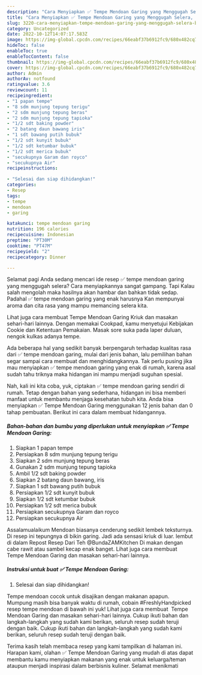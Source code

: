 ```yaml
---
description: "Cara Menyiapkan ✅️ Tempe Mendoan Garing yang Menggugah Selera, Buat Buka Puasa Enak"
title: "Cara Menyiapkan ✅️ Tempe Mendoan Garing yang Menggugah Selera, Buat Buka Puasa Enak"
slug: 3220-cara-menyiapkan-tempe-mendoan-garing-yang-menggugah-selera-buat-buka-puasa-enak
category: Uncategorized
date: 2022-10-12T14:07:17.583Z
image: https://img-global.cpcdn.com/recipes/66eabf37b6912fc9/680x482cq70/tempe-mendoan-garing-foto-resep-utama.jpg
hideToc: false
enableToc: true
enableTocContent: false
thumbnail: https://img-global.cpcdn.com/recipes/66eabf37b6912fc9/680x482cq70/tempe-mendoan-garing-foto-resep-utama.jpg
cover: https://img-global.cpcdn.com/recipes/66eabf37b6912fc9/680x482cq70/tempe-mendoan-garing-foto-resep-utama.jpg
author: Admin
authorAv: notfound
ratingvalue: 3.6
reviewcount: 11
recipeingredient:
- "1 papan tempe"
- "8 sdm munjung tepung terigu"
- "2 sdm munjung tepung beras"
- "2 sdm munjung tepung tapioka"
- "1/2 sdt baking powder"
- "2 batang daun bawang iris"
- "1 sdt bawang putih bubuk"
- "1/2 sdt kunyit bubuk"
- "1/2 sdt ketumbar bubuk"
- "1/2 sdt merica bubuk"
- "secukupnya Garam dan royco"
- "secukupnya Air"
recipeinstructions:

- "Selesai dan siap dihidangkan!"
categories:
- Resep
tags:
- tempe
- mendoan
- garing

katakunci: tempe mendoan garing 
nutrition: 196 calories
recipecuisine: Indonesian
preptime: "PT30M"
cooktime: "PT47M"
recipeyield: "2"
recipecategory: Dinner

---
```



Selamat pagi Anda sedang mencari ide resep ✅️ tempe mendoan garing yang menggugah selera? Cara menyiapkannya sangat gampang. Tapi Kalau salah mengolah maka hasilnya akan hambar dan bahkan tidak sedap. Padahal ✅️ tempe mendoan garing yang enak harusnya Kan mempunyai aroma dan cita rasa yang mampu memancing selera kita.


Lihat juga cara membuat Tempe Mendoan Garing Kriuk dan masakan sehari-hari lainnya. Dengan memakai Cookpad, kamu menyetujui Kebijakan Cookie dan Ketentuan Pemakaian. Masak sore suka pada laper duluan, nengok kulkas adanya tempe.

Ada beberapa hal yang sedikit banyak berpengaruh terhadap kualitas rasa dari ✅️ tempe mendoan garing, mulai dari jenis bahan, lalu pemilihan bahan segar sampai cara membuat dan menghidangkannya. Tak perlu pusing jika mau menyiapkan ✅️ tempe mendoan garing yang enak di rumah, karena asal sudah tahu triknya maka hidangan ini mampu menjadi suguhan spesial.


Nah, kali ini kita coba, yuk, ciptakan ✅️ tempe mendoan garing sendiri di rumah. Tetap dengan bahan yang sederhana, hidangan ini bisa memberi manfaat untuk membantu menjaga kesehatan tubuh kita. Anda bisa menyiapkan ✅️ Tempe Mendoan Garing menggunakan 12 jenis bahan dan 0 tahap pembuatan. Berikut ini cara dalam membuat hidangannya.

<!--inarticleads1-->

##### Bahan-bahan dan bumbu yang diperlukan untuk menyiapkan ✅️ Tempe Mendoan Garing:

1. Siapkan 1 papan tempe
1. Persiapkan 8 sdm munjung tepung terigu
1. Siapkan 2 sdm munjung tepung beras
1. Gunakan 2 sdm munjung tepung tapioka
1. Ambil 1/2 sdt baking powder
1. Siapkan 2 batang daun bawang, iris
1. Siapkan 1 sdt bawang putih bubuk
1. Persiapkan 1/2 sdt kunyit bubuk
1. Siapkan 1/2 sdt ketumbar bubuk
1. Persiapkan 1/2 sdt merica bubuk
1. Persiapkan secukupnya Garam dan royco
1. Persiapkan secukupnya Air


Assalamualaikum Mendoan biasanya cenderung sedikit lembek teksturnya. Di resep ini tepungnya di bikin garing. Jadi ada sensasi kriuk di luar. lembut di dalam Repost Resep Dari Teh @BundaZAMKitchen Di makan dengan cabe rawit atau sambel kecap enak banget. Lihat juga cara membuat ️ Tempe Mendoan Garing dan masakan sehari-hari lainnya. 

<!--inarticleads2-->

##### Instruksi untuk buat ✅️ Tempe Mendoan Garing:


1. Selesai dan siap dihidangkan!

Tempe mendoan cocok untuk disajikan dengan makanan apapun. Mumpung masih bisa banyak waktu di rumah, cobain #FreshlyHandpicked resep tempe mendoan di bawah ini yuk! Lihat juga cara membuat ️ Tempe Mendoan Garing dan masakan sehari-hari lainnya. Cukup ikuti bahan dan langkah-langkah yang sudah kami berikan, seluruh resep sudah teruji dengan baik. Cukup ikuti bahan dan langkah-langkah yang sudah kami berikan, seluruh resep sudah teruji dengan baik. 

Terima kasih telah membaca resep yang kami tampilkan di halaman ini. Harapan kami, olahan ✅️ Tempe Mendoan Garing yang mudah di atas dapat membantu kamu menyiapkan makanan yang enak untuk keluarga/teman ataupun menjadi inspirasi dalam berbisnis kuliner. Selamat menikmati
